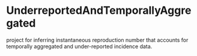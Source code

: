 # UnderreportedAndTemporallyAggregated
project for inferring instantaneous reproduction number that accounts for temporally aggregated and under-reported incidence data.
